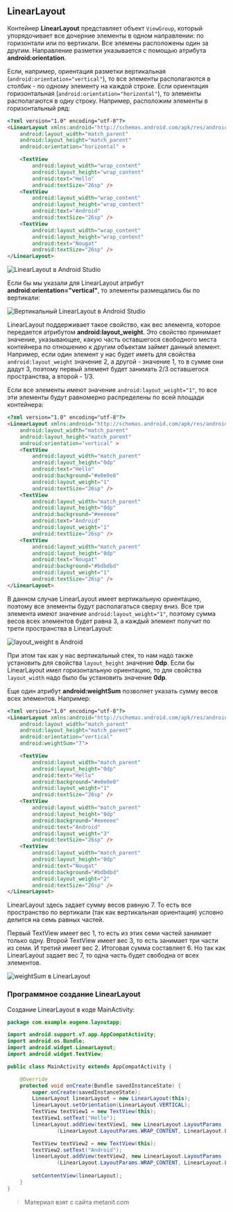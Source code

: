## LinearLayout

Контейнер **LinearLayout** представляет объект `ViewGroup`, который упорядочивает все дочерние элементы в одном направлении: по горизонтали или по вертикали. Все элемены расположены один за другим. Направление разметки указывается с помощью атрибута **android:orientation**.

Если, например, ориентация разметки вертикальная (`android:orientation="vertical"`), то все элементы располагаются в столбик - по одному элементу на каждой строке. Если ориентация горизонтальная (`android:orientation="horizontal"`), то элементы располагаются в одну строку. Например, расположим элементы в горизонтальный ряд:

```html
<?xml version="1.0" encoding="utf-8"?>
<LinearLayout xmlns:android="http://schemas.android.com/apk/res/android"
    android:layout_width="match_parent"
    android:layout_height="match_parent"
    android:orientation="horizontal" >

    <TextView
        android:layout_width="wrap_content"
        android:layout_height="wrap_content"
        android:text="Hello"
        android:textSize="26sp" />
    <TextView
        android:layout_width="wrap_content"
        android:layout_height="wrap_content"
        android:text="Android"
        android:textSize="26sp" />
    <TextView
        android:layout_width="wrap_content"
        android:layout_height="wrap_content"
        android:text="Nougat"
        android:textSize="26sp" />
</LinearLayout>
```

![LinearLayout в Android Studio](https://metanit.com/java/android/pics/linearlayout1.png)

Если бы мы указали для LinearLayout атрибут **android:orientation="vertical"**, то элементы размещались бы по вертикали:

![Вертикальный LinearLayout в Android Studio](https://metanit.com/java/android/pics/linearlayout2.png)

LinearLayout поддерживает такое свойство, как вес элемента, которое передается атрибутом **android:layout_weight**. Это свойство принимает значение, указывающее, какую часть оставшегося свободного места контейнера по отношению к другим объектам займет данный элемент. Например, если один элемент у нас будет иметь для свойства `android:layout_weight` значение 2, а другой - значение 1, то в сумме они дадут 3, поэтому первый элемент будет занимать 2/3 оставшегося пространства, а второй - 1/3.

Если все элементы имеют значение `android:layout_weight="1"`, то все эти элементы будут равномерно распределены по всей площади контейнера:

```html
<?xml version="1.0" encoding="utf-8"?>
<LinearLayout xmlns:android="http://schemas.android.com/apk/res/android"
    android:layout_width="match_parent"
    android:layout_height="match_parent"
    android:orientation="vertical" >
    <TextView
        android:layout_width="match_parent"
        android:layout_height="0dp"
        android:text="Hello"
        android:background="#e0e0e0"
        android:layout_weight="1"
        android:textSize="26sp" />
    <TextView
        android:layout_width="match_parent"
        android:layout_height="0dp"
        android:background="#eeeeee"
        android:text="Android"
        android:layout_weight="1"
        android:textSize="26sp" />
    <TextView
        android:layout_width="match_parent"
        android:layout_height="0dp"
        android:text="Nougat"
        android:background="#bdbdbd"
        android:layout_weight="1"
        android:textSize="26sp" />
</LinearLayout>
```

В данном случае LinearLayout имеет вертикальную ориентацию, поэтому все элементы будут располагаться сверху вниз. Все три элемента имеют значение `android:layout_weight="1"`, поэтому сумма весов всех элементов будет равна 3, а каждый элемент получит по трети пространства в LinearLayout:

![layout_weight в Android](https://metanit.com/java/android/pics/linearlayout3.png)

При этом так как у нас вертикальный стек, то нам надо также установить для свойства `layout_height` значение **0dp**. Если бы LinearLayout имел горизонтальную ориентацию, то для свойства `layout_width` надо было бы установить значение **0dp**.

Еще один атрибут **android:weightSum** позволяет указать сумму весов всех элементов. Например:

```html
<?xml version="1.0" encoding="utf-8"?>
<LinearLayout xmlns:android="http://schemas.android.com/apk/res/android"
    android:layout_width="match_parent"
    android:layout_height="match_parent"
    android:orientation="vertical"
    android:weightSum="7">

    <TextView
        android:layout_width="match_parent"
        android:layout_height="0dp"
        android:text="Hello"
        android:background="#e0e0e0"
        android:layout_weight="1"
        android:textSize="26sp" />
    <TextView
        android:layout_width="match_parent"
        android:layout_height="0dp"
        android:background="#eeeeee"
        android:text="Android"
        android:layout_weight="3"
        android:textSize="26sp" />
    <TextView
        android:layout_width="match_parent"
        android:layout_height="0dp"
        android:text="Nougat"
        android:background="#bdbdbd"
        android:layout_weight="2"
        android:textSize="26sp" />
</LinearLayout>
```

LinearLayout здесь задает сумму весов равную 7. То есть все пространство по вертикали (так как вертикальная ориентация) условно делится на семь равных частей.

Первый TextView имеет вес 1, то есть из этих семи частей занимает только одну. Второй TextView имеет вес 3, то есть занимает три части из семи. И третий имеет вес 2. Итоговая сумма составляет 6. Но так как LinearLayout задает вес 7, то одна часть будет свободна от всех элементов.

![weightSum в LinearLayout](https://metanit.com/java/android/pics/linearlayout4.png)

### Программное создание LinearLayout

Создание LinearLayout в коде MainActivity:

```java
package com.example.eugene.layoutapp;

import android.support.v7.app.AppCompatActivity;
import android.os.Bundle;
import android.widget.LinearLayout;
import android.widget.TextView;

public class MainActivity extends AppCompatActivity {

    @Override
    protected void onCreate(Bundle savedInstanceState) {
        super.onCreate(savedInstanceState);
        LinearLayout linearLayout = new LinearLayout(this);
        linearLayout.setOrientation(LinearLayout.VERTICAL);
        TextView textView1 = new TextView(this);
        textView1.setText("Hello");
        linearLayout.addView(textView1, new LinearLayout.LayoutParams
                (LinearLayout.LayoutParams.WRAP_CONTENT, LinearLayout.LayoutParams.WRAP_CONTENT));

        TextView textView2 = new TextView(this);
        textView2.setText("Android");
        linearLayout.addView(textView2, new LinearLayout.LayoutParams
                (LinearLayout.LayoutParams.WRAP_CONTENT, LinearLayout.LayoutParams.WRAP_CONTENT));
        
        setContentView(linearLayout);
    }
}
```


> Материал взят с сайта metanit.com